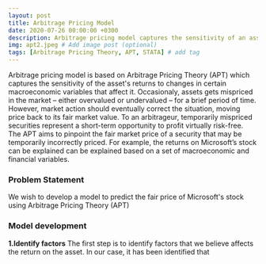```yaml
---
layout: post
title: Arbitrage Pricing Model
date: 2020-07-26 00:00:00 +0300
description: Arbitrage pricing model captures the sensitivity of an asset's returns to changes in certain macroeconomic variables that affect it.# Add post description (optional)
img: apt2.jpeg # Add image post (optional)
tags: [Arbitrage Pricing Theory, APT, STATA] # add tag
---
```


Arbitrage pricing model is based on Arbitrage Pricing Theory (APT) which captures the sensitivity of the asset's returns to changes in certain macroeconomic variables that affect it. Occasionaly, assets gets mispriced in the market – either overvalued or undervalued – for a brief period of time. However, market action should eventually correct the situation, moving price back to its fair market value. To an arbitrageur, temporarily mispriced securities represent a short-term opportunity to profit virtually risk-free. The APT aims to pinpoint the fair market price of a security that may be temporarily incorrectly priced. For example, the returns on Microsoft’s stock can be explained can be explained based on a set of macroeconomic and financial variables.

### Problem Statement

We wish to develop a model to predict the fair price of Microsoft's stock using Arbitrage Pricing Theory (APT) 

### Model development 

**1.Identify factors**
The first step is to identify factors that we believe affects the return on the asset. 
In our case, it has been identified that 

